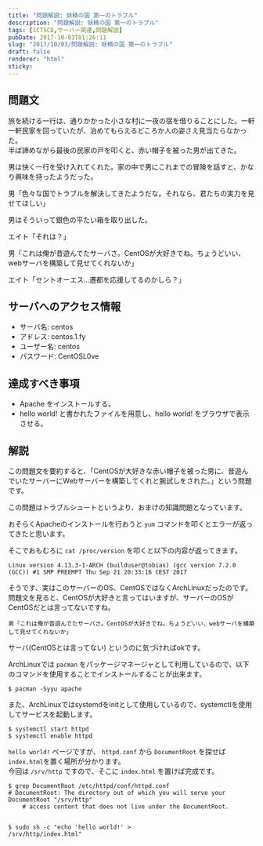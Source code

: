 ```yaml
---
title: "問題解説: 妖精の国 第一のトラブル"
description: "問題解説: 妖精の国 第一のトラブル"
tags: [ICTSC8,サーバー関連,問題解説]
pubDate: 2017-10-03T01:26:11
slug: "2017/10/03/問題解説: 妖精の国 第一のトラブル"
draft: false
renderer: "html"
sticky: 
---
```


<h2>問題文</h2>
<p>旅を続ける一行は、通りかかった小さな村に一夜の宿を借りることにした。一軒一軒民家を回っていたが、泊めてもらえるどころか人の姿さえ見当たらなかった。<br />
半ば諦めながら最後の民家の戸を叩くと、赤い帽子を被った男が出てきた。</p>
<p>男は快く一行を受け入れてくれた。家の中で男にこれまでの冒険を話すと、かなり興味を持ったようだった。</p>
<p>男「色々な国でトラブルを解決してきたようだな。それなら、君たちの実力を見せてほしい」</p>
<p>男はそういって銀色の平たい箱を取り出した。</p>
<p>エイト「それは？」</p>
<p>男「これは俺が昔遊んでたサーバさ。CentOSが大好きでね。ちょうどいい、webサーバを構築して見せてくれないか」</p>
<p>エイト「セントオーエス…遷都を応援してるのかしら？」</p>
<h2>サーバへのアクセス情報</h2>
<ul>
<li>サーバ名: centos</li>
<li>アドレス: centos.1.fy</li>
<li>ユーザー名: centos</li>
<li>パスワード: CentOSL0ve</li>
</ul>
<h2>達成すべき事項</h2>
<ul>
<li>Apache をインストールする。</li>
<li>hello world! と書かれたファイルを用意し、hello world! をブラウザで表示させる。</li>
</ul>
<h2>解説</h2>
<p>この問題文を要約すると、「CentOSが大好きな赤い帽子を被った男に、昔遊んでいたサーバーにWebサーバーを構築してくれと腕試しをされた。」という問題です。</p>
<p>この問題はトラブルシュートというより、おまけの知識問題となっています。</p>
<p>おそらくApacheのインストールを行おうと <code>yum</code> コマンドを叩くとエラーが返ってきたと思います。</p>
<p>そこでおもむろに <code>cat /proc/version</code> を叩くと以下の内容が返ってきます。</p>
<pre class="brush: plain; title: ; title: ; notranslate" title=""><code>Linux version 4.13.3-1-ARCH (builduser@tobias) (gcc version 7.2.0 (GCC)) #1 SMP PREEMPT Thu Sep 21 20:33:16 CEST 2017</code></pre>
<p>そうです、実はこのサーバーのOS、CentOSではなくArchLinuxだったのです。<br />
問題文を見ると、CentOSが大好きと言ってはいますが、サーバーのOSがCentOSだとは言ってないですね。</p>
<pre class="brush: plain; title: ; title: ; notranslate" title=""><code>男「これは俺が昔遊んでたサーバさ。CentOSが大好きでね。ちょうどいい、webサーバを構築して見せてくれないか」</code></pre>
<p>サーバ(CentOSとは言ってない) というのに気づければokです。</p>
<p>ArchLinuxでは <code>pacman</code> をパッケージマネージャとして利用しているので、以下のコマンドを使用することでインストールすることが出来ます。</p>
<pre class="brush: plain; title: ; title: ; notranslate" title=""><code>$ pacman -Syyu apache</code></pre>
<p>また、ArchLinuxではsystemdをinitとして使用しているので、systemctlを使用してサービスを起動します。</p>
<pre class="brush: plain; title: ; title: ; notranslate" title=""><code>$ systemctl start httpd
$ systemctl enable httpd</code></pre>
<p><code>hello world!</code> ページですが、 <code>httpd.conf</code> から <code>DocumentRoot</code> を探せば<code>index.html</code>を置く場所が分かります。<br />
今回は <code>/srv/http</code> ですので、そこに <code>index.html</code> を置けば完成です。</p>
<pre class="brush: cpp; title: ; title: ; notranslate" title=""><code>$ grep DocumentRoot /etc/httpd/conf/httpd.conf
# DocumentRoot: The directory out of which you will serve your
DocumentRoot "/srv/http"
    # access content that does not live under the DocumentRoot.

$ sudo sh -c "echo 'hello world!' > /srv/http/index.html"</code></pre>
